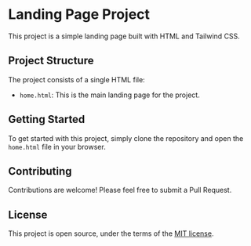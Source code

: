 # Landing Page Project

This project is a simple landing page built with HTML and Tailwind CSS.

## Project Structure

The project consists of a single HTML file:

- `home.html`: This is the main landing page for the project.

## Getting Started

To get started with this project, simply clone the repository and open the `home.html` file in your browser.

## Contributing

Contributions are welcome! Please feel free to submit a Pull Request.

## License

This project is open source, under the terms of the [MIT license](https://opensource.org/licenses/MIT).